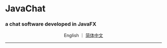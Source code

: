 # JavaChat  
### a chat software developed in **JavaFX**

<p align="center">
  English
  ｜
  <a href="https://github.com/Cthaat/JavaChat/blob/master/src/main/resources/README.md">简体中文</a>
</p>

---
